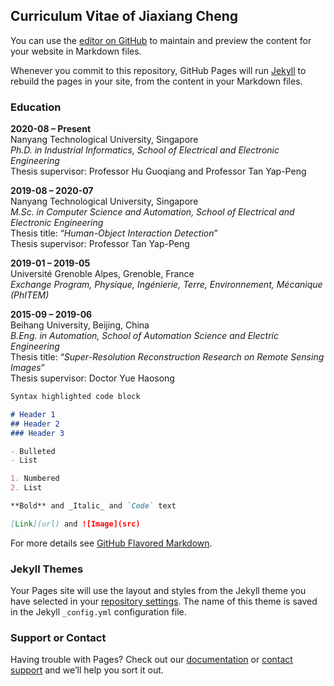 ## Curriculum Vitae of Jiaxiang Cheng

You can use the [editor on GitHub](https://github.com/jiaxiang-cheng/jiaxiang-cheng.github.io/edit/main/README.md) to maintain and preview the content for your website in Markdown files.

Whenever you commit to this repository, GitHub Pages will run [Jekyll](https://jekyllrb.com/) to rebuild the pages in your site, from the content in your Markdown files.

### Education
**2020-08 – Present**    
Nanyang Technological University, Singapore    
_Ph.D. in Industrial Informatics, School of Electrical and Electronic Engineering_    
Thesis supervisor: Professor Hu Guoqiang and Professor Tan Yap-Peng

**2019-08 – 2020-07**     
Nanyang Technological University, Singapore     
_M.Sc. in Computer Science and Automation, School of Electrical and Electronic Engineering_   
Thesis title: “_Human-Object Interaction Detection_”     
Thesis supervisor: Professor Tan Yap-Peng

**2019-01 – 2019-05**	     
Université Grenoble Alpes, Grenoble, France    
_Exchange Program, Physique, Ingénierie, Terre, Environnement, Mécanique (PhITEM)_

**2015-09 – 2019-06**	    
Beihang University, Beijing, China    
_B.Eng. in Automation, School of Automation Science and Electric Engineering_    
Thesis title: “_Super-Resolution Reconstruction Research on Remote Sensing Images_”     
Thesis supervisor: Doctor Yue Haosong    


```markdown
Syntax highlighted code block

# Header 1
## Header 2
### Header 3

- Bulleted
- List

1. Numbered
2. List

**Bold** and _Italic_ and `Code` text

[Link](url) and ![Image](src)
```

For more details see [GitHub Flavored Markdown](https://guides.github.com/features/mastering-markdown/).

### Jekyll Themes

Your Pages site will use the layout and styles from the Jekyll theme you have selected in your [repository settings](https://github.com/jiaxiang-cheng/jiaxiang-cheng.github.io/settings/pages). The name of this theme is saved in the Jekyll `_config.yml` configuration file.

### Support or Contact

Having trouble with Pages? Check out our [documentation](https://docs.github.com/categories/github-pages-basics/) or [contact support](https://support.github.com/contact) and we’ll help you sort it out.

